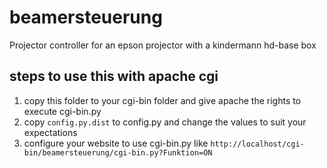 # beamersteuerung
Projector controller for an epson projector with a kindermann hd-base box

## steps to use this with apache cgi

1. copy this folder to your cgi-bin folder and give apache the rights to execute 
   cgi-bin.py
2. copy `config.py.dist` to config.py and change the values to suit your expectations
3. configure your website to use cgi-bin.py like
`http://localhost/cgi-bin/beamersteuerung/cgi-bin.py?Funktion=ON`